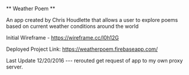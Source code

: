 ** Weather Poem **

An app created by Chris Houdlette that allows a user to explore poems based on current weather conditions around the world

Initial Wireframe - https://wireframe.cc/l0h12G

Deployed Project Link: https://weatherpoem.firebaseapp.com/

Last Update 12/20/2016 --- rerouted get request of app to my own proxy server.
